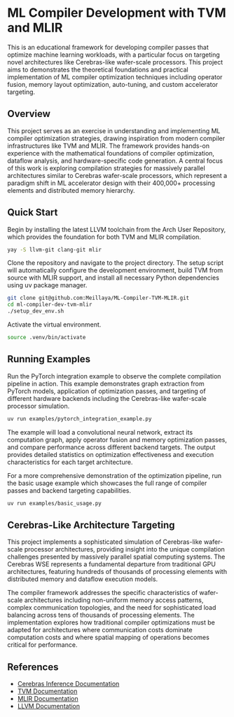 # ML Compiler Development with TVM and MLIR

This is an educational framework for developing compiler passes that optimize machine learning workloads, with a particular focus on targeting novel architectures like Cerebras-like wafer-scale processors. This project aims to demonstrates the theoretical foundations and practical implementation of ML compiler optimization techniques including operator fusion, memory layout optimization, auto-tuning, and custom accelerator targeting.

## Overview

This project serves as an exercise in understanding and implementing ML compiler optimization strategies, drawing inspiration from modern compiler infrastructures like TVM and MLIR. The framework provides hands-on experience with the mathematical foundations of compiler optimization, dataflow analysis, and hardware-specific code generation. A central focus of this work is exploring compilation strategies for massively parallel architectures similar to Cerebras wafer-scale processors, which represent a paradigm shift in ML accelerator design with their 400,000+ processing elements and distributed memory hierarchy.


## Quick Start

Begin by installing the latest LLVM toolchain from the Arch User Repository, which provides the foundation for both TVM and MLIR compilation.

```bash
yay -S llvm-git clang-git mlir
```

Clone the repository and navigate to the project directory. The setup script will automatically configure the development environment, build TVM from source with MLIR support, and install all necessary Python dependencies using uv package manager.

```bash
git clone git@github.com:Meillaya/ML-Compiler-TVM-MLIR.git
cd ml-compiler-dev-tvm-mlir
./setup_dev_env.sh
```

Activate the virtual environment.

```bash
source .venv/bin/activate
```

## Running Examples

Run the PyTorch integration example to observe the complete compilation pipeline in action. This example demonstrates graph extraction from PyTorch models, application of optimization passes, and targeting of different hardware backends including the Cerebras-like wafer-scale processor simulation.

```bash
uv run examples/pytorch_integration_example.py
```

The example will load a convolutional neural network, extract its computation graph, apply operator fusion and memory optimization passes, and compare performance across different backend targets. The output provides detailed statistics on optimization effectiveness and execution characteristics for each target architecture.

For a more comprehensive demonstration of the optimization pipeline, run the basic usage example which showcases the full range of compiler passes and backend targeting capabilities.

```bash
uv run examples/basic_usage.py
```

## Cerebras-Like Architecture Targeting

This project implements a sophisticated simulation of Cerebras-like wafer-scale processor architectures, providing insight into the unique compilation challenges presented by massively parallel spatial computing systems. The Cerebras WSE represents a fundamental departure from traditional GPU architectures, featuring hundreds of thousands of processing elements with distributed memory and dataflow execution models.

The compiler framework addresses the specific characteristics of wafer-scale architectures including non-uniform memory access patterns, complex communication topologies, and the need for sophisticated load balancing across tens of thousands of processing elements. The implementation explores how traditional compiler optimizations must be adapted for architectures where communication costs dominate computation costs and where spatial mapping of operations becomes critical for performance.



## References
- [Cerebras Inference Documentation](https://inference-docs.cerebras.ai/quickstart)
- [TVM Documentation](https://tvm.apache.org/docs/)
- [MLIR Documentation](https://mlir.llvm.org/)
- [LLVM Documentation](https://llvm.org/docs/) 